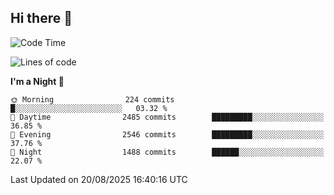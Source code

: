 ## Hi there 👋

<!--
**Wangmerlyn/Wangmerlyn** is a ✨ _special_ ✨ repository because its `README.md` (this file) appears on your GitHub profile.

Here are some ideas to get you started:

- 🔭 I’m currently working on ...
- 🌱 I’m currently learning ...
- 👯 I’m looking to collaborate on ...
- 🤔 I’m looking for help with ...
- 💬 Ask me about ...
- 📫 How to reach me: ...
- 😄 Pronouns: ...
- ⚡ Fun fact: ...
-->
<!--START_SECTION:waka-->
![Code Time](http://img.shields.io/badge/Code%20Time-507%20hrs%2028%20mins-blue)

![Lines of code](https://img.shields.io/badge/From%20Hello%20World%20I%27ve%20Written-41.6%20million%20lines%20of%20code-blue)

**I'm a Night 🦉** 

```text
🌞 Morning                224 commits         █░░░░░░░░░░░░░░░░░░░░░░░░   03.32 % 
🌆 Daytime                2485 commits        █████████░░░░░░░░░░░░░░░░   36.85 % 
🌃 Evening                2546 commits        █████████░░░░░░░░░░░░░░░░   37.76 % 
🌙 Night                  1488 commits        ██████░░░░░░░░░░░░░░░░░░░   22.07 % 
```



 Last Updated on 20/08/2025 16:40:16 UTC
<!--END_SECTION:waka-->
